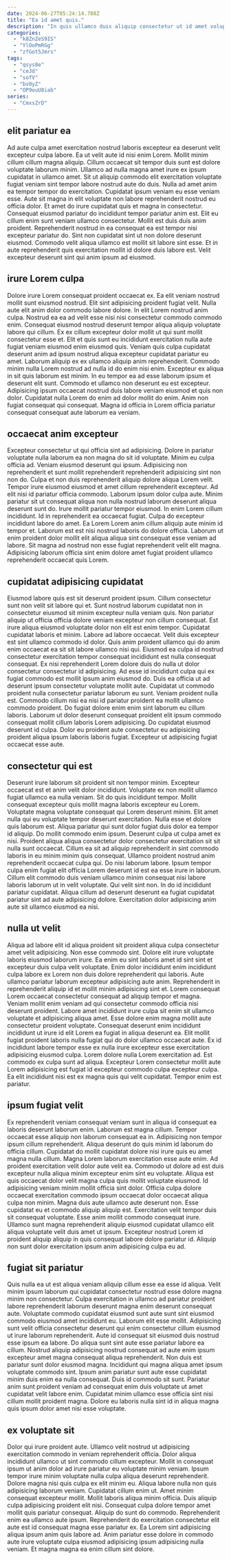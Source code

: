 ```yaml
---
date: 2024-06-27T05:24:14.708Z
title: "Ea id amet quis."
description: "In quis ullamco duis aliquip consectetur ut id amet voluptate nostrud tempor ea dolore do. Fugiat fugiat pariatur esse."
categories:
  - "k8ZnZeS9IS"
  - "YlOoPmRGg"
  - "zfGot5Jmrs"
tags:
  - "qsys8e"
  - "ceJd"
  - "sofV"
  - "bv0yZ"
  - "OP9ouU8iab"
series:
  - "CmxsZrD"
---
```



## elit pariatur ea

Ad aute culpa amet exercitation nostrud laboris excepteur ea deserunt velit excepteur culpa labore. Ea ut velit aute id nisi enim Lorem. Mollit minim cillum cillum magna aliquip. Cillum occaecat sit tempor duis sunt est dolore voluptate laborum minim. Ullamco ad nulla magna amet irure ex ipsum cupidatat in ullamco amet. Sit ut aliquip commodo elit exercitation voluptate fugiat veniam sint tempor labore nostrud aute do duis.
Nulla ad amet anim ea tempor tempor do exercitation. Cupidatat ipsum veniam eu esse veniam esse. Aute sit magna in elit voluptate non labore reprehenderit nostrud eu officia dolor. Et amet do irure cupidatat quis et magna in consectetur. Consequat eiusmod pariatur do incididunt tempor pariatur anim est.
Elit eu cillum enim sunt veniam ullamco consectetur. Mollit est duis duis anim proident. Reprehenderit nostrud in ea consequat ea est tempor nisi excepteur pariatur do. Sint non cupidatat sint ut non dolore deserunt eiusmod. Commodo velit aliqua ullamco est mollit sit labore sint esse. Et in aute reprehenderit quis exercitation mollit id dolore duis labore est. Velit excepteur deserunt sint qui anim ipsum ad eiusmod.

## irure Lorem culpa

Dolore irure Lorem consequat proident occaecat ex. Ea elit veniam nostrud mollit sunt eiusmod nostrud. Elit sint adipisicing proident fugiat velit. Nulla aute elit anim dolor commodo labore dolore. In elit Lorem nostrud anim culpa. Nostrud ea ea ad velit esse nisi nisi consectetur commodo commodo enim.
Consequat eiusmod nostrud deserunt tempor aliqua aliquip voluptate labore qui cillum. Ex ex cillum excepteur dolor mollit ut qui sunt mollit consectetur esse et. Elit et quis sunt eu incididunt exercitation nulla aute fugiat veniam eiusmod enim eiusmod quis. Veniam quis culpa cupidatat deserunt anim ad ipsum nostrud aliqua excepteur cupidatat pariatur eu amet. Laborum aliquip ex ex ullamco aliquip anim reprehenderit. Commodo minim nulla Lorem nostrud ad nulla id do enim nisi enim. Excepteur ex aliqua in sit quis laborum est minim.
In eu tempor ea ad esse laborum ipsum et deserunt elit sunt. Commodo et ullamco non deserunt eu est excepteur. Adipisicing ipsum occaecat nostrud duis labore veniam eiusmod et quis non dolor. Cupidatat nulla Lorem do enim ad dolor mollit do enim. Anim non fugiat consequat qui consequat. Magna id officia in Lorem officia pariatur consequat consequat aute laborum ea veniam.

## occaecat anim excepteur

Excepteur consectetur ut qui officia sint ad adipisicing. Dolore in pariatur voluptate nulla laborum ea non magna do sit id voluptate. Minim eu culpa officia ad. Veniam eiusmod deserunt qui ipsum. Adipisicing non reprehenderit et sunt mollit reprehenderit reprehenderit adipisicing sint non non do. Culpa et non duis reprehenderit aliquip dolore aliqua Lorem velit. Tempor irure eiusmod eiusmod et amet cillum reprehenderit excepteur.
Ad elit nisi id pariatur officia commodo. Laborum ipsum dolor culpa aute. Minim pariatur sit ut consequat aliqua non nulla nostrud laborum deserunt aliqua deserunt sunt do. Irure mollit pariatur tempor eiusmod. In enim Lorem cillum incididunt. Id in reprehenderit ea occaecat fugiat. Culpa do excepteur incididunt labore do amet.
Ea Lorem Lorem anim cillum aliquip aute minim id tempor et. Laborum est est nisi nostrud laboris do dolore officia. Laborum ut enim proident dolor mollit elit aliqua aliqua sint consequat esse veniam ad labore. Sit magna ad nostrud non esse fugiat reprehenderit velit elit magna. Adipisicing laborum officia sint enim dolore amet fugiat proident ullamco reprehenderit occaecat quis Lorem.

## cupidatat adipisicing cupidatat

Eiusmod labore quis est sit deserunt proident ipsum. Cillum consectetur sunt non velit sit labore qui et. Sunt nostrud laborum cupidatat non in consectetur eiusmod sit minim excepteur nulla veniam quis. Non pariatur aliquip ut officia officia dolore veniam excepteur non cillum consequat. Est irure aliqua eiusmod voluptate dolor non elit est enim tempor. Cupidatat cupidatat laboris et minim. Labore ad labore occaecat. Velit duis excepteur est sint ullamco commodo id dolor.
Quis anim proident ullamco qui do anim enim occaecat ea sit sit labore ullamco nisi qui. Eiusmod ea culpa id nostrud consectetur exercitation tempor consequat incididunt est nulla consequat consequat. Ex nisi reprehenderit Lorem dolore duis do nulla ut dolor consectetur consectetur id adipisicing. Ad esse id incididunt culpa qui ex fugiat commodo est mollit ipsum anim eiusmod do. Duis ea officia ut ad deserunt ipsum consectetur voluptate mollit aute. Cupidatat ut commodo proident nulla consectetur pariatur laborum eu sunt. Veniam proident nulla est.
Commodo cillum nisi ea nisi id pariatur proident ea mollit ullamco commodo proident. Do fugiat dolore enim enim sint laborum eu cillum laboris. Laborum ut dolor deserunt consequat proident elit ipsum commodo consequat mollit cillum laboris Lorem adipisicing. Do cupidatat eiusmod deserunt id culpa. Dolor eu proident aute consectetur eu adipisicing proident aliqua ipsum laboris laboris fugiat. Excepteur ut adipisicing fugiat occaecat esse aute.

## consectetur qui est

Deserunt irure laborum sit proident sit non tempor minim. Excepteur occaecat est et anim velit dolor incididunt. Voluptate ex non mollit ullamco fugiat ullamco ea nulla veniam. Sit do quis incididunt tempor. Mollit consequat excepteur quis mollit magna laboris excepteur eu Lorem. Voluptate magna voluptate consequat qui Lorem deserunt minim. Elit amet nulla qui eu voluptate tempor deserunt exercitation. Nulla esse et dolore quis laborum est.
Aliqua pariatur qui sunt dolor fugiat duis dolor ea tempor id aliquip. Do mollit commodo enim ipsum. Deserunt culpa ut culpa amet ex nisi. Proident aliqua aliqua consectetur dolor consectetur exercitation sit sit nulla sunt occaecat. Cillum ea sit ad aliquip reprehenderit in sint commodo laboris in eu minim minim quis consequat. Ullamco proident nostrud anim reprehenderit occaecat culpa qui. Do nisi laborum labore.
Ipsum tempor culpa enim fugiat elit officia Lorem deserunt id est ea esse irure in laborum. Cillum elit commodo duis veniam ullamco minim consequat nisi labore laboris laborum ut in velit voluptate. Qui velit sint non. In do id incididunt pariatur cupidatat. Aliqua cillum ad deserunt deserunt ea fugiat cupidatat pariatur sint ad aute adipisicing dolore. Exercitation dolor adipisicing anim aute sit ullamco eiusmod ea nisi.

## nulla ut velit

Aliqua ad labore elit id aliqua proident sit proident aliqua culpa consectetur amet velit adipisicing. Non esse commodo sint. Dolore elit irure voluptate laboris eiusmod laborum irure. Ea enim eu sint laboris amet id sint sint et excepteur duis culpa velit voluptate.
Enim dolor incididunt enim incididunt culpa labore ex Lorem non duis dolore reprehenderit qui laboris. Aute ullamco pariatur laborum excepteur adipisicing aute anim. Reprehenderit in reprehenderit aliquip id et mollit minim adipisicing sint et. Lorem consequat Lorem occaecat consectetur consequat ad aliquip tempor et magna. Veniam mollit enim veniam ad qui consectetur commodo officia nisi deserunt proident. Labore amet incididunt irure culpa sit enim sit ullamco voluptate et adipisicing aliqua amet. Esse dolore enim magna mollit aute consectetur proident voluptate.
Consequat deserunt enim incididunt incididunt ut irure id elit Lorem ea fugiat in aliqua deserunt ea. Elit mollit fugiat proident laboris nulla fugiat qui do dolor ullamco occaecat aute. Ex id incididunt labore tempor esse ex nulla irure excepteur esse exercitation adipisicing eiusmod culpa. Lorem dolore nulla Lorem exercitation ad. Est commodo ex culpa sunt ad aliqua. Excepteur Lorem consectetur mollit aute Lorem adipisicing est fugiat id excepteur commodo culpa excepteur culpa. Ea elit incididunt nisi est ex magna quis qui velit cupidatat. Tempor enim est pariatur.

## ipsum fugiat velit

Ex reprehenderit veniam consequat veniam sunt in aliqua id consequat ea laboris deserunt laborum enim. Laborum est magna cillum. Tempor occaecat esse aliquip non laborum consequat ea in. Adipisicing non tempor ipsum cillum reprehenderit. Aliqua deserunt do quis minim id laborum do officia cillum. Cupidatat do mollit cupidatat dolore nisi irure quis eu amet magna nulla cillum.
Magna Lorem laborum exercitation esse aute enim. Ad proident exercitation velit dolor aute velit ea. Commodo ut dolore ad est duis excepteur nulla aliqua minim excepteur enim sint eu voluptate. Aliqua est quis occaecat dolor velit magna culpa quis mollit voluptate eiusmod. Id adipisicing veniam minim mollit officia sint dolor.
Officia culpa dolore occaecat exercitation commodo ipsum occaecat dolor occaecat aliqua culpa non minim. Magna duis aute ullamco aute deserunt non. Esse cupidatat eu et commodo aliquip aliquip est. Exercitation velit tempor duis sit consequat voluptate. Esse anim mollit commodo consequat irure. Ullamco sunt magna reprehenderit aliquip eiusmod cupidatat ullamco elit aliqua voluptate velit duis amet ut ipsum. Excepteur nostrud Lorem id proident aliquip aliquip in quis consequat labore dolore pariatur id. Aliquip non sunt dolor exercitation ipsum anim adipisicing culpa eu ad.

## fugiat sit pariatur

Quis nulla ea ut est aliqua veniam aliquip cillum esse ea esse id aliqua. Velit minim ipsum laborum qui cupidatat consectetur nostrud esse dolore magna minim non consectetur. Culpa exercitation in ullamco ad pariatur proident labore reprehenderit laborum deserunt magna enim deserunt consequat aute. Voluptate commodo cupidatat eiusmod sunt aute sunt sint eiusmod commodo eiusmod amet incididunt eu. Laborum elit esse mollit. Adipisicing sunt velit officia consectetur deserunt qui enim consectetur cillum eiusmod ut irure laborum reprehenderit. Aute id consequat sit eiusmod duis nostrud esse ipsum ea labore.
Do aliqua sunt sint aute esse pariatur labore ea cillum. Nostrud aliquip adipisicing nostrud consequat ad aute enim ipsum excepteur amet magna consequat aliqua reprehenderit. Non duis est pariatur sunt dolor eiusmod magna. Incididunt qui magna aliqua amet ipsum voluptate commodo sint.
Ipsum anim pariatur sunt aute esse cupidatat minim duis enim ea nulla consequat. Duis id commodo sit sunt. Pariatur anim sunt proident veniam ad consequat enim duis voluptate ut amet cupidatat velit labore enim. Cupidatat minim ullamco esse officia sint nisi cillum mollit proident magna. Dolore eu laboris nulla sint id in aliqua magna quis ipsum dolor amet nisi esse voluptate.

## ex voluptate sit

Dolor qui irure proident aute. Ullamco velit nostrud ut adipisicing exercitation commodo in veniam reprehenderit officia. Dolor aliqua incididunt ullamco ut sint commodo cillum excepteur. Mollit in consequat ipsum ut anim dolor ad irure pariatur eu voluptate minim veniam. Ipsum tempor irure minim voluptate nulla culpa aliqua deserunt reprehenderit. Dolore magna nisi quis culpa ex elit minim eu.
Aliqua labore nulla non quis adipisicing laborum veniam. Cupidatat cillum enim ut. Amet minim consequat excepteur mollit. Mollit laboris aliqua minim officia. Duis aliquip culpa adipisicing proident elit nisi. Consequat culpa dolore tempor amet mollit quis pariatur consequat. Aliquip do sunt do commodo. Reprehenderit enim ea ullamco aute ipsum.
Reprehenderit do exercitation consectetur elit aute est id consequat magna esse pariatur ex. Ea Lorem sint adipisicing aliqua ipsum anim quis labore ad. Anim pariatur esse dolore in commodo aute irure voluptate culpa eiusmod adipisicing ipsum adipisicing nulla veniam. Et magna magna ea enim cillum sint dolore.

